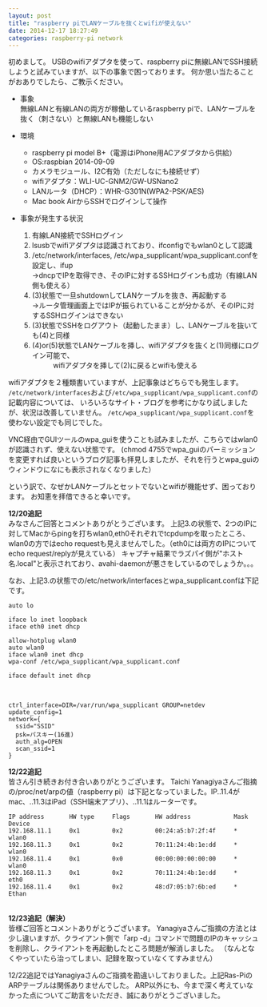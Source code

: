 ```yaml
---
layout: post
title: "raspberry piでLANケーブルを抜くとwifiが使えない"
date: 2014-12-17 18:27:49
categories: raspberry-pi network
---
```

<p>初めまして。
USBのwifiアダプタを使って、raspberry piに無線LANでSSH接続しようと試みていますが、以下の事象で困っております。
何か思い当たることがおありでしたら、ご教示ください。</p>

<ul>
<li><p>事象<br>
無線LANと有線LANの両方が稼働しているraspberry piで、LANケーブルを抜く（刺さない）と無線LANも機能しない</p></li>
<li><p>環境  </p>

<ul>
<li>raspberry pi model B+（電源はiPhone用ACアダプタから供給）</li>
<li>OS:raspbian 2014-09-09</li>
<li>カメラモジュール、I2C有効（ただしなにも接続せず）</li>
<li>wifiアダプタ：WLI-UC-GNM2/GW-USNano2</li>
<li>LANルータ（DHCP）：WHR-G301N(WPA2-PSK/AES)</li>
<li>Mac book AirからSSHでログインして操作</li>
</ul></li>
<li><p>事象が発生する状況  </p>

<ol>
<li>有線LAN接続でSSHログイン</li>
<li>lsusbでwifiアダプタは認識されており、ifconfigでもwlan0として認識</li>
<li>/etc/network/interfaces, /etc/wpa_supplicant/wpa_supplicant.confを設定し、ifup<br>
→dncpでIPを取得でき、そのIPに対するSSHログインも成功（有線LAN側も使える）</li>
<li>(3)状態で一旦shutdownしてLANケーブルを抜き、再起動する<br>
→ルータ管理画面上ではIPが振られていることが分かるが、そのIPに対するSSHログインはできない</li>
<li>(3)状態でSSHをログアウト（起動したまま）し、LANケーブルを抜いても(4)と同様</li>
<li>(4)or(5)状態でLANケーブルを挿し、wifiアダプタを抜くと(1)同様にログイン可能で、<br>
　　　wifiアダプタを挿して(2)に戻るとwifiも使える</li>
</ol></li>
</ul>

<p>wifiアダプタを２種類書いていますが、上記事象はどちらでも発生します。
<code>/etc/network/interfaces</code>および<code>/etc/wpa_supplicant/wpa_supplicant.conf</code>の記載内容については、
いろいろなサイト・ブログを参考にかなり試しましたが、状況は改善していません。
<code>/etc/wpa_supplicant/wpa_supplicant.conf</code>を使わない設定でも同じでした。</p>

<p>VNC経由でGUIツールのwpa_guiを使うことも試みましたが、こちらではwlan0が認識されず、使えない状態です。
(chmod 4755でwpa_guiのパーミッションを変更すれば良いというブログ記事も拝見しましたが、それを行うとwpa_guiのウィンドウになにも表示されなくなりました）</p>

<p>という訳で、なぜかLANケーブルとセットでないとwifiが機能せず、困っております。
お知恵を拝借できると幸いです。</p>

<p><strong>12/20追記</strong><br>
みなさんご回答とコメントありがとうございます。
上記3.の状態で、2つのIPに対してMacからpingを打ちwlan0,eth0それぞれでtcpdumpを取ったところ、wlan0の方ではecho requestも見えませんでした。（eth0には両方のIPについてecho request/replyが見えている）
キャプチャ結果でラズパイ側が"ホスト名.local"と表示されており、avahi-daemonが悪さをしているのでしょうか。。。</p>

<p>なお、上記3.の状態での/etc/network/interfacesとwpa_supplicant.confは下記です。</p>

<pre><code>auto lo

iface lo inet loopback
iface eth0 inet dhcp

allow-hotplug wlan0
auto wlan0
iface wlan0 inet dhcp
wpa-conf /etc/wpa_supplicant/wpa_supplicant.conf

iface default inet dhcp
</code></pre>

<p><br></p>

<pre><code>ctrl_interface=DIR=/var/run/wpa_supplicant GROUP=netdev
update_config=1
network={
  ssid="SSID"
  psk=パスキー(16進)
  auth_alg=OPEN
  scan_ssid=1
}
</code></pre>

<p><strong>12/22追記</strong><br>
皆さん引き続きお付き合いありがとうございます。
Taichi Yanagiyaさんご指摘の/proc/net/arpの値（raspberry pi）は下記となっていました。IP..11.4がmac、..11.3はiPad（SSH端末アプリ）、..11.1はルーターです。</p>

<pre><code>IP address       HW type     Flags       HW address            Mask     Device
192.168.11.1     0x1         0x2         00:24:a5:b7:2f:4f     *        wlan0
192.168.11.3     0x1         0x2         70:11:24:4b:1e:dd     *        wlan0
192.168.11.4     0x1         0x0         00:00:00:00:00:00     *        wlan0
192.168.11.3     0x1         0x2         70:11:24:4b:1e:dd     *        eth0
192.168.11.4     0x1         0x2         48:d7:05:b7:6b:ed     *        Ethan
</code></pre>

<p><br>
<strong>12/23追記（解決）</strong><br>
皆様ご回答とコメントありがとうございます。
Yanagiyaさんご指摘の方法とは少し違いますが、クライアント側で「arp -d」コマンドで問題のIPのキャッシュを削除し、クライアントを再起動したところ問題が解消しました。
（なんとなくやっていたら治ってしまい、記録を取っていなくてすみません）</p>

<p>12/22追記ではYanagiyaさんのご指摘を勘違いしておりました。上記Ras-PiのARPテーブルは関係ありませんでした。
ARP以外にも、今まで深く考えていなかった点についてご助言をいただき、誠にありがとうございました。</p>
